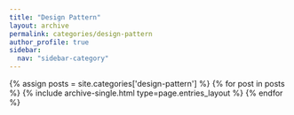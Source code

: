```yaml
---
title: "Design Pattern"
layout: archive
permalink: categories/design-pattern
author_profile: true
sidebar:
  nav: "sidebar-category"
---
```


{% assign posts = site.categories['design-pattern'] %}
{% for post in posts %} {% include archive-single.html type=page.entries_layout %} {% endfor %} 